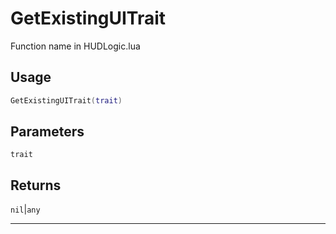 # GetExistingUITrait
Function name in HUDLogic.lua
## Usage
```lua
GetExistingUITrait(trait)
```
## Parameters
`trait`
## Returns
`nil`|`any`

---